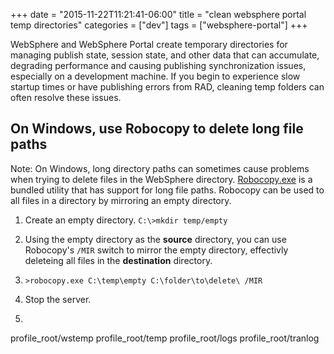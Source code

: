 +++
date = "2015-11-22T11:21:41-06:00"
title = "clean websphere portal temp directories"
categories = ["dev"]
tags = ["websphere-portal"]
+++

WebSphere and WebSphere Portal create temporary directories for managing publish state, session state, and other data that can accumulate, degrading performance and causing publishing synchronization issues, especially on a development machine.  If you begin to experience slow startup times or have publishing errors from RAD, cleaning temp folders can often resolve these issues.

## On Windows, use Robocopy to delete long file paths
Note: On Windows, long directory paths can sometimes cause problems when trying to delete files in the WebSphere directory.  [Robocopy.exe](https://technet.microsoft.com/en-us/library/cc733145%28WS.10%29.aspx) is a bundled utility that has support for long file paths.  Robocopy can be used to all files in a directory by mirroring an empty directory.

1. Create an empty directory.  `C:\>mkdir temp/empty`
2. Using the empty directory as the **source** directory, you can use Robocopy's `/MIR` switch to mirror the empty directory, effectivly deleteing all files in the **destination** directory.
3. `>robocopy.exe C:\temp\empty C:\folder\to\delete\ /MIR`


1. Stop the server.
2. 

profile_root/wstemp
profile_root/temp
profile_root/logs
profile_root/tranlog
